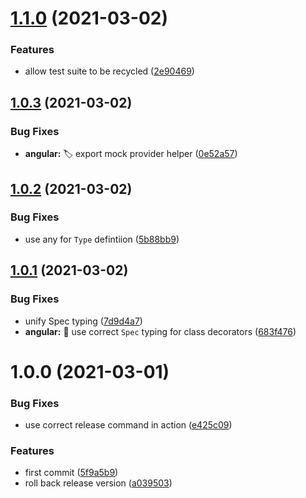 # [1.1.0](https://github.com/simple-deck/test-decorators/compare/v1.0.3...v1.1.0) (2021-03-02)


### Features

* allow test suite to be recycled ([2e90469](https://github.com/simple-deck/test-decorators/commit/2e9046909135a581c490068afed30cac56ccc953))

## [1.0.3](https://github.com/simple-deck/test-decorators/compare/v1.0.2...v1.0.3) (2021-03-02)


### Bug Fixes

* **angular:** :label: export mock provider helper ([0e52a57](https://github.com/simple-deck/test-decorators/commit/0e52a57a4b86d85bf44baa4c96bb793e47a53c4d))

## [1.0.2](https://github.com/simple-deck/test-decorators/compare/v1.0.1...v1.0.2) (2021-03-02)


### Bug Fixes

* use any for `Type` defintiion ([5b88bb9](https://github.com/simple-deck/test-decorators/commit/5b88bb9414c01f32d0917e270ca7ba3e94cab68f))

## [1.0.1](https://github.com/simple-deck/test-decorators/compare/v1.0.0...v1.0.1) (2021-03-02)


### Bug Fixes

* unify Spec typing ([7d9d4a7](https://github.com/simple-deck/test-decorators/commit/7d9d4a7791b776b20335ccd5b1584f4d33b75267))
* **angular:** :bug: use correct `Spec` typing for class decorators ([683f476](https://github.com/simple-deck/test-decorators/commit/683f476feafba56901ad01a7f7076927df535b39))

# 1.0.0 (2021-03-01)


### Bug Fixes

* use correct release command in action ([e425c09](https://github.com/simple-deck/test-decorators/commit/e425c0957954e2055532786f325f26fae103a0c4))


### Features

* first commit ([5f9a5b9](https://github.com/simple-deck/test-decorators/commit/5f9a5b9753c7c72d8bec79d644c961a6961656fd))
* roll back release version ([a039503](https://github.com/simple-deck/test-decorators/commit/a0395035309a301e936fe0c932f7020cb8505616))
